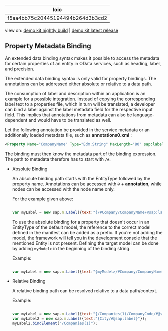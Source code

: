 <!-- loiof5aa4bb75c20445194494b264d3b3cd2 -->

| loio |
| -----|
| f5aa4bb75c20445194494b264d3b3cd2 |

<div id="loio">

view on: [demo kit nightly build](https://sdk.openui5.org/nightly/#/topic/f5aa4bb75c20445194494b264d3b3cd2) | [demo kit latest release](https://sdk.openui5.org/topic/f5aa4bb75c20445194494b264d3b3cd2)</div>

## Property Metadata Binding

An extended data binding syntax makes it possible to access the metadata for certain properties of an entity in OData services, such as heading, label, and precision.

The extended data binding syntax is only valid for property bindings. The annotations can be addressed either absolute or relative to a data path.

The consumption of label and description within an application is an example for a possible integration. Instead of copying the corresponding label text to a properties file, which in turn will be translated, a developer can bind a label against the label metadata field for the respective input field. This implies that annotations from metadata can also be language-dependent and would have to be translated as well.

Let the following annotation be provided in the service metadata or an additionally loaded metadata file, such as **annotations0.xml** :

```xml
<Property Name="CompanyName" Type="Edm.String" MaxLength="80" sap:label="Company Name"/>
```

The binding must then know the metadata part of the binding expression. The path to metadata therefore has to start with `/#`.

-   Absolute Binding

    An absolute binding path starts with the EntityType followed by the property name. Annotations can be accessed with `@` + **annotation**, while nodes can be accessed with the node name only.

    For the example given above:

    ```js
    
    var myLabel = new sap.m.Label({text:"{/#Company/CompanyName/@sap:label}"});
    ```

    To use the absolute binding for a property that doesn't occur in an EntityType of the default model, the reference to the correct model defined in the manifest can be added as a prefix. If you’re not adding the model, the framework will tell you in the development console that the mentioned Entity is not present. Defining the target model can be done by adding `myModel>` in the beginning of the binding string.

    Example:

    ```js
    
    var myLabel = new sap.m.Label({text:"{myModel>/#Company/CompanyName/@sap:label}"});
    ```

-   Relative Binding

    A relative binding path can be resolved relative to a data path/context.

    Example:

    ```js
    
    var myLabel = new sap.m.Label({text:"{/Companies(1)/CompanyCode/#@sap:label}"});
    var myLabel2 = new sap.m.Label({text:"{City/#@sap:label}"});
    myLabel2.bindElement("/Companies(1)");
    ```


